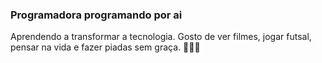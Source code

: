 ###  Programadora  programando por ai
Aprendendo a transformar  a tecnologia.
Gosto de  ver filmes, jogar futsal, pensar na vida e fazer piadas sem graça. 👩🏻‍💻
<!--
**Ibsiany/Ibsiany** is a ✨ _special_ ✨ repository because its `README.md` (this file) appears on your GitHub profile.

Here are some ideas to get you started:

- 🔭 I’m currently working on ...
- 🌱 I’m currently learning ...
- 👯 I’m looking to collaborate on ...
- 🤔 I’m looking for help with ...
- 💬 Ask me about ...
- 📫 How to reach me: ...
- 😄 Pronouns: ...
- ⚡ Fun fact: ...
-->
